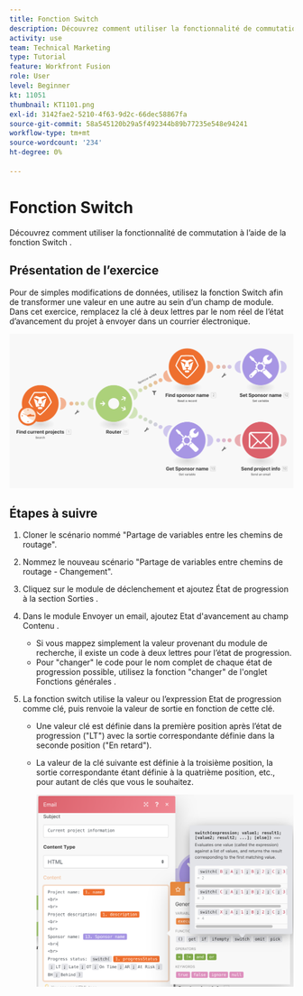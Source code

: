 ```yaml
---
title: Fonction Switch
description: Découvrez comment utiliser la fonctionnalité de commutation à l’aide de la fonction Switch .
activity: use
team: Technical Marketing
type: Tutorial
feature: Workfront Fusion
role: User
level: Beginner
kt: 11051
thumbnail: KT1101.png
exl-id: 3142fae2-5210-4f63-9d2c-66dec58867fa
source-git-commit: 58a545120b29a5f492344b89b77235e548e94241
workflow-type: tm+mt
source-wordcount: '234'
ht-degree: 0%

---
```


# Fonction Switch

Découvrez comment utiliser la fonctionnalité de commutation à l’aide de la fonction Switch .

## Présentation de l’exercice

Pour de simples modifications de données, utilisez la fonction Switch afin de transformer une valeur en une autre au sein d’un champ de module. Dans cet exercice, remplacez la clé à deux lettres par le nom réel de l’état d’avancement du projet à envoyer dans un courrier électronique.

![Changer de fonction Image 1](../12-exercises/assets/switch-function-walkthrough-1.png)

## Étapes à suivre

1. Cloner le scénario nommé &quot;Partage de variables entre les chemins de routage&quot;.
1. Nommez le nouveau scénario &quot;Partage de variables entre chemins de routage - Changement&quot;.
1. Cliquez sur le module de déclenchement et ajoutez État de progression à la section Sorties .
1. Dans le module Envoyer un email, ajoutez Etat d&#39;avancement au champ Contenu .

   + Si vous mappez simplement la valeur provenant du module de recherche, il existe un code à deux lettres pour l’état de progression.
   + Pour &quot;changer&quot; le code pour le nom complet de chaque état de progression possible, utilisez la fonction &quot;changer&quot; de l&#39;onglet Fonctions générales .

1. La fonction switch utilise la valeur ou l’expression Etat de progression comme clé, puis renvoie la valeur de sortie en fonction de cette clé.

   + Une valeur clé est définie dans la première position après l’état de progression (&quot;LT&quot;) avec la sortie correspondante définie dans la seconde position (&quot;En retard&quot;).
   + La valeur de la clé suivante est définie à la troisième position, la sortie correspondante étant définie à la quatrième position, etc., pour autant de clés que vous le souhaitez.

      ![Changer de fonction Image 2](../12-exercises/assets/switch-function-walkthrough-2.png)
